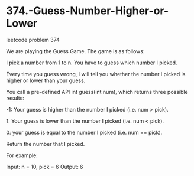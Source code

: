 # 374.-Guess-Number-Higher-or-Lower
leetcode problem 374

We are playing the Guess Game. The game is as follows:

I pick a number from 1 to n. You have to guess which number I picked.

Every time you guess wrong, I will tell you whether the number I picked is higher or lower than your guess.

You call a pre-defined API int guess(int num), which returns three possible results:

-1: Your guess is higher than the number I picked (i.e. num > pick).

1: Your guess is lower than the number I picked (i.e. num < pick).

0: your guess is equal to the number I picked (i.e. num == pick).

Return the number that I picked.

For example:

Input: n = 10, pick = 6
Output: 6
